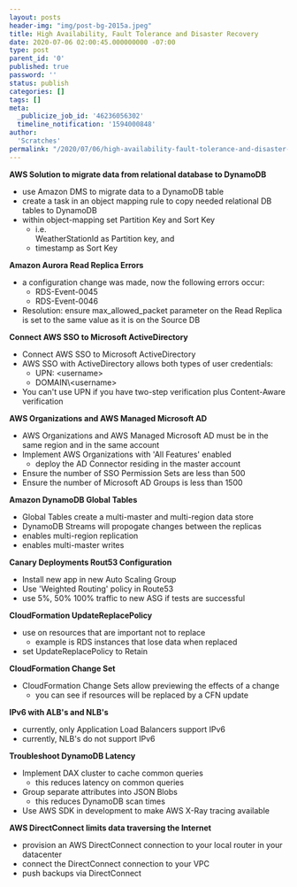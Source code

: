 ```yaml
---
layout: posts
header-img: "img/post-bg-2015a.jpeg"
title: High Availability, Fault Tolerance and Disaster Recovery
date: 2020-07-06 02:00:45.000000000 -07:00
type: post
parent_id: '0'
published: true
password: ''
status: publish
categories: []
tags: []
meta:
  _publicize_job_id: '46236056302'
  timeline_notification: '1594000848'
author:
  'Scratches'
permalink: "/2020/07/06/high-availability-fault-tolerance-and-disaster-recovery/"
---
```


<p><strong>AWS Solution to migrate data from relational database to DynamoDB</strong></p>


<ul>
<li>use Amazon DMS to migrate data to a DynamoDB table</li>
<li>create a task in an object mapping rule to copy needed relational DB tables to DynamoDB</li>
<li>within object-mapping set Partition Key and Sort Key
<ul>
<li>i.e. <br>WeatherStationId as Partition key, and</li>
<li>timestamp as Sort Key</li>
</ul>
</li>
</ul>


<p><strong>Amazon Aurora Read Replica Errors</strong></p>


<ul>
<li>a configuration change was made, now the following errors occur:
<ul>
<li>RDS-Event-0045</li>
<li>RDS-Event-0046</li>
</ul>
</li>
<li>Resolution: ensure max_allowed_packet parameter on the Read Replica is set to the same value as it is on the Source DB</li>
</ul>


<p><strong>Connect AWS SSO to Microsoft ActiveDirectory</strong></p>


<ul>
<li>Connect AWS SSO to Microsoft ActiveDirectory</li>
<li>AWS SSO with ActiveDirectory allows both types of user credentials:
<ul>
<li>UPN: &lt;username&gt;</li>
<li>DOMAIN\&lt;username&gt;</li>
</ul>
</li>
<li>You can't use UPN if you have two-step verification plus Content-Aware verification</li>
</ul>


<p><strong>AWS Organizations and AWS Managed Microsoft AD</strong></p>


<ul>
<li>AWS Organizations and AWS Managed Microsoft AD must be in the same region and in the same account</li>
<li>Implement AWS Organizations with 'All Features' enabled
<ul>
<li>deploy the AD Connector residing in the master account</li>
</ul>
</li>
<li>Ensure the number of SSO Permission Sets are less than 500</li>
<li>Ensure the number of Microsoft AD Groups is less than 1500</li>
</ul>


<p><strong>Amazon DynamoDB Global Tables</strong></p>


<ul>
<li>Global Tables create a multi-master and multi-region data store</li>
<li>DynamoDB Streams will propogate changes between the replicas</li>
<li>enables multi-region replication</li>
<li>enables multi-master writes</li>
</ul>


<p><strong>Canary Deployments Rout53 Configuration</strong></p>


<ul>
<li>Install new app in new Auto Scaling Group</li>
<li>Use 'Weighted Routing' policy in Route53</li>
<li>use 5%, 50% 100% traffic to new ASG if tests are successful</li>
</ul>


<p><strong>CloudFormation UpdateReplacePolicy</strong></p>


<ul>
<li>use on resources that are important not to replace
<ul>
<li>example is RDS instances that lose data when replaced</li>
</ul>
</li>
<li>set UpdateReplacePolicy to Retain</li>
</ul>


<p><strong>CloudFormation Change Set</strong></p>


<ul>
<li>CloudFormation Change Sets allow previewing the effects of a change
<ul>
<li>you can see if resources will be replaced by a CFN update</li>
</ul>
</li>
</ul>


<p><strong>IPv6 with ALB's and NLB's</strong></p>


<ul>
<li>currently, only Application Load Balancers support IPv6</li>
<li>currently, NLB's do not support IPv6</li>
</ul>


<p><strong>Troubleshoot DynamoDB Latency</strong></p>


<ul>
<li>Implement DAX cluster to cache common queries
<ul>
<li>this reduces latency on common queries</li>
</ul>
</li>
<li>Group separate attributes into JSON Blobs
<ul>
<li>this reduces DynamoDB scan times</li>
</ul>
</li>
<li>Use AWS SDK in development to make AWS X-Ray tracing available</li>
</ul>


<p><strong>AWS DirectConnect limits data traversing the Internet</strong></p>


<ul>
<li>provision an AWS DirectConnect connection to your local router in your datacenter</li>
<li>connect the DirectConnect connection to your VPC</li>
<li>push backups via DirectConnect</li>
</ul>

